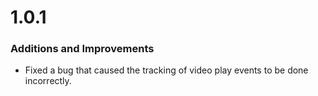# 1.0.1

### Additions and Improvements
* Fixed a bug that caused the tracking of video play events to be done incorrectly. 

